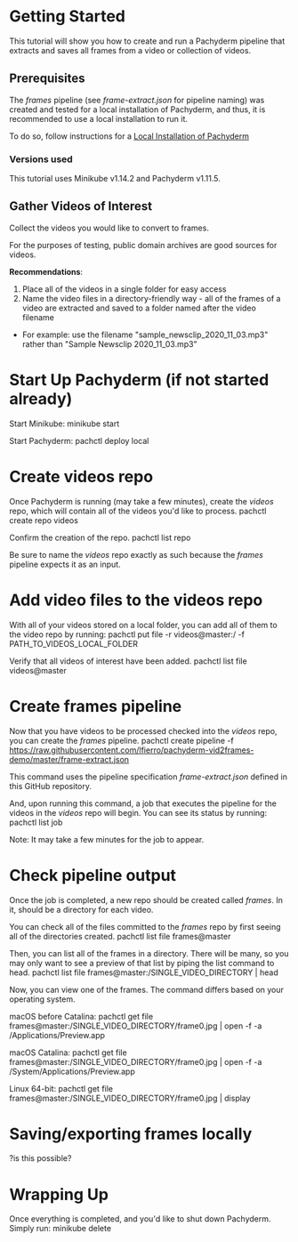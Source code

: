 # Getting Started
This tutorial will show you how to create and run a Pachyderm pipeline that extracts and saves all frames from a video or collection of videos.

## Prerequisites
The *frames* pipeline (see *frame-extract.json* for pipeline naming) was created and tested for a local installation of Pachyderm, and thus, it is recommended to use a local installation to run it.

To do so, follow instructions for a [Local Installation of Pachyderm](https://docs.pachyderm.com/latest/getting_started/local_installation/)

### Versions used
This tutorial uses Minikube v1.14.2 and Pachyderm v1.11.5.

## Gather Videos of Interest
Collect the videos you would like to convert to frames.

For the purposes of testing, public domain archives are good sources for videos.

**Recommendations**:
1. Place all of the videos in a single folder for easy access
2. Name the video files in a directory-friendly way - all of the frames of a video are extracted and saved to a folder named after the video filename
  - For example: use the filename "sample_newsclip_2020_11_03.mp3" rather than "Sample Newsclip 2020_11_03.mp3"

# Start Up Pachyderm (if not started already)
Start Minikube:
    minikube start

Start Pachyderm:
    pachctl deploy local

# Create videos repo
Once Pachyderm is running (may take a few minutes), create the *videos* repo, which will contain all of the videos you'd like to process.
    pachctl create repo videos

Confirm the creation of the repo.
    pachctl list repo

Be sure to name the *videos* repo exactly as such because the *frames* pipeline expects it as an input.

# Add video files to the videos repo
With all of your videos stored on a local folder, you can add all of them to the video repo by running:
    pachctl put file -r videos@master:/ -f PATH_TO_VIDEOS_LOCAL_FOLDER

Verify that all videos of interest have been added.
    pachctl list file videos@master

# Create frames pipeline
Now that you have videos to be processed checked into the *videos* repo, you can create the *frames* pipeline.
    pachctl create pipeline -f https://raw.githubusercontent.com/lfierro/pachyderm-vid2frames-demo/master/frame-extract.json

This command uses the pipeline specification *frame-extract.json* defined in this GitHub repository.

And, upon running this command, a job that executes the pipeline for the videos in the *videos* repo will begin. You can see its status by running:
    pachctl list job

Note: It may take a few minutes for the job to appear.

# Check pipeline output
Once the job is completed, a new repo should be created called *frames*. In it, should be a directory for each video.

You can check all of the files committed to the *frames* repo by first seeing all of the directories created.
    pachctl list file frames@master

Then, you can list all of the frames in a directory. There will be many, so you may only want to see a preview of that list by piping the list command to head.
    pachctl list file frames@master:/SINGLE_VIDEO_DIRECTORY | head

Now, you can view one of the frames. The command differs based on your operating system.

macOS before Catalina:
    pachctl get file frames@master:/SINGLE_VIDEO_DIRECTORY/frame0.jpg | open -f -a /Applications/Preview.app

macOS Catalina:
    pachctl get file frames@master:/SINGLE_VIDEO_DIRECTORY/frame0.jpg | open -f -a /System/Applications/Preview.app

Linux 64-bit:
    pachctl get file frames@master:/SINGLE_VIDEO_DIRECTORY/frame0.jpg | display

# Saving/exporting frames locally
?is this possible?

# Wrapping Up
Once everything is completed, and you'd like to shut down Pachyderm. Simply run:
    minikube delete
